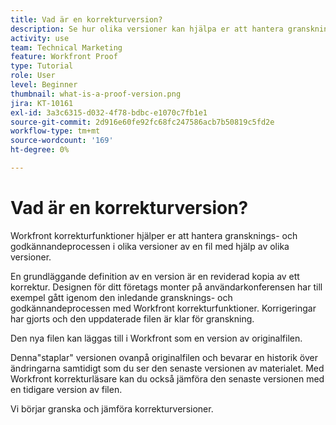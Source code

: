 ```yaml
---
title: Vad är en korrekturversion?
description: Se hur olika versioner kan hjälpa er att hantera gransknings- och godkännandeprocessen i olika versioner av en fil med Workfront korrekturfunktioner.
activity: use
team: Technical Marketing
feature: Workfront Proof
type: Tutorial
role: User
level: Beginner
thumbnail: what-is-a-proof-version.png
jira: KT-10161
exl-id: 3a3c6315-d032-4f78-bdbc-e1070c7fb1e1
source-git-commit: 2d916e60fe92fc68fc247586acb7b50819c5fd2e
workflow-type: tm+mt
source-wordcount: '169'
ht-degree: 0%

---
```


# Vad är en korrekturversion?

Workfront korrekturfunktioner hjälper er att hantera gransknings- och godkännandeprocessen i olika versioner av en fil med hjälp av olika versioner.

En grundläggande definition av en version är en reviderad kopia av ett korrektur. Designen för ditt företags monter på användarkonferensen har till exempel gått igenom den inledande gransknings- och godkännandeprocessen med Workfront korrekturfunktioner. Korrigeringar har gjorts och den uppdaterade filen är klar för granskning.

Den nya filen kan läggas till i Workfront som en version av originalfilen.

Denna&quot;staplar&quot; versionen ovanpå originalfilen och bevarar en historik över ändringarna samtidigt som du ser den senaste versionen av materialet. Med Workfront korrekturläsare kan du också jämföra den senaste versionen med en tidigare version av filen.

Vi börjar granska och jämföra korrekturversioner.
